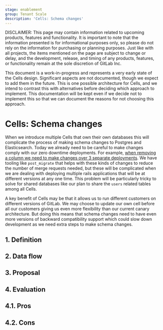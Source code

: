 ```yaml
---
stage: enablement
group: Tenant Scale
description: 'Cells: Schema changes'
---
```


DISCLAIMER:
This page may contain information related to upcoming products, features and
functionality. It is important to note that the information presented is for
informational purposes only, so please do not rely on the information for
purchasing or planning purposes. Just like with all projects, the items
mentioned on the page are subject to change or delay, and the development,
release, and timing of any products, features, or functionality remain at the
sole discretion of GitLab Inc.

This document is a work-in-progress and represents a very early state of the
Cells design. Significant aspects are not documented, though we expect to add
them in the future. This is one possible architecture for Cells, and we intend to
contrast this with alternatives before deciding which approach to implement.
This documentation will be kept even if we decide not to implement this so that
we can document the reasons for not choosing this approach.

# Cells: Schema changes

When we introduce multiple Cells that own their own databases this will
complicate the process of making schema changes to Postgres and Elasticsearch.
Today we already need to be careful to make changes comply with our zero
downtime deployments. For example,
[when removing a column we need to make changes over 3 separate deployments](../../../development/database/avoiding_downtime_in_migrations.md#dropping-columns).
We have tooling like `post_migrate` that helps with these kinds of changes to
reduce the number of merge requests needed, but these will be complicated when
we are dealing with deploying multiple rails applications that will be at
different versions at any one time. This problem will be particularly tricky to
solve for shared databases like our plan to share the `users` related tables
among all Cells.

A key benefit of Cells may be that it allows us to run different
customers on different versions of GitLab. We may choose to update our own cell
before all our customers giving us even more flexibility than our current
canary architecture. But doing this means that schema changes need to have even
more versions of backward compatibility support which could slow down
development as we need extra steps to make schema changes.

## 1. Definition

## 2. Data flow

## 3. Proposal

## 4. Evaluation

## 4.1. Pros

## 4.2. Cons
